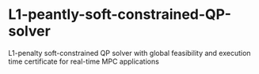 # L1-peantly-soft-constrained-QP-solver
L1-penalty soft-constrained QP solver with global feasibility and execution time certificate for real-time MPC applications
